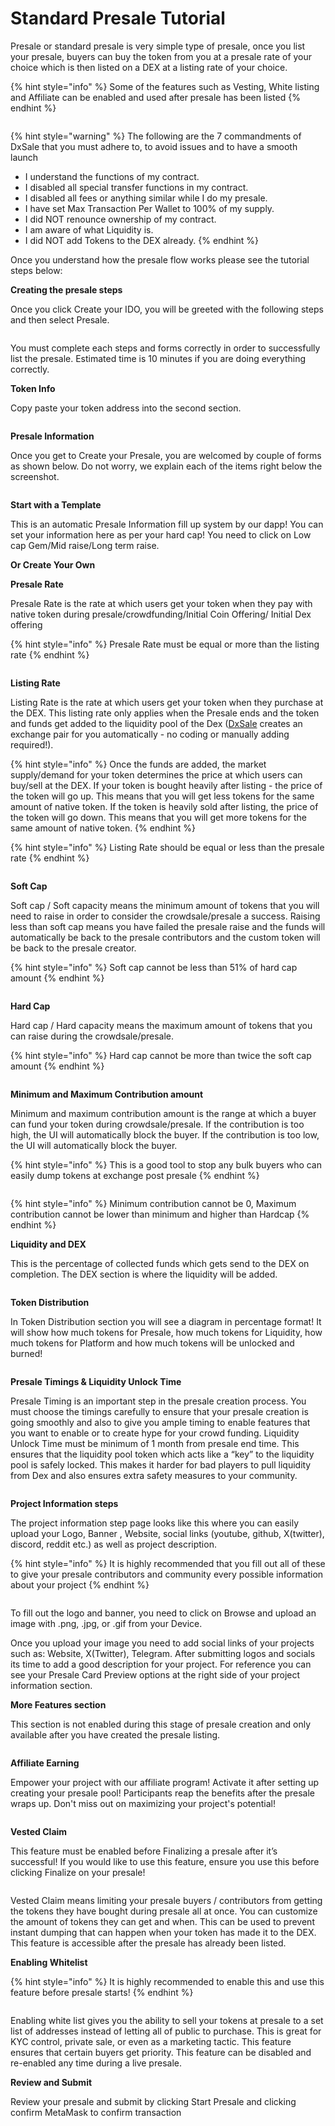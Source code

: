 # Standard Presale Tutorial

Presale or standard presale is very simple type of presale, once you list your presale, buyers can buy the token from you at a presale rate of your choice which is then listed on a DEX at a listing rate of your choice.&#x20;

{% hint style="info" %}
Some of the features such as Vesting, White listing and Affiliate can be enabled and used after presale has been listed
{% endhint %}

<figure><img src="../../.gitbook/assets/image (26).png" alt=""><figcaption></figcaption></figure>

{% hint style="warning" %}
The following are the 7 commandments of DxSale that you must adhere to, to avoid issues and to have a smooth launch

* I understand the functions of my contract.
* I disabled all special transfer functions in my contract.
* I disabled all fees or anything similar while I do my presale.
* I have set Max Transaction Per Wallet to 100% of my supply.
* I did NOT renounce ownership of my contract.
* I am aware of what Liquidity is.
* I did NOT add Tokens to the DEX already.
{% endhint %}

Once you understand how the presale flow works please see the tutorial steps below:

**Creating the presale steps**

Once you click Create your IDO, you will be greeted with the following steps and then select Presale.

<figure><img src="../../.gitbook/assets/dx1.png" alt=""><figcaption></figcaption></figure>

You must complete each steps and forms correctly in order to successfully list the presale. Estimated time is 10 minutes if you are doing everything correctly.

**Token Info**

Copy paste your token address into the second section.

<figure><img src="../../.gitbook/assets/dx1 (1).png" alt=""><figcaption></figcaption></figure>

**Presale Information**

Once you get to Create your Presale, you are welcomed by couple of forms as shown below. Do not worry, we explain each of the items right below the screenshot.

<figure><img src="../../.gitbook/assets/dx3.png" alt=""><figcaption></figcaption></figure>

**Start with a Template**

This is an automatic Presale Information fill up system by our dapp! You can set your information here as per your hard cap! You need to click on Low cap Gem/Mid raise/Long term raise. &#x20;

**Or Create Your Own**

**Presale Rate**

Presale Rate is the rate at which users get your token when they pay with native token during presale/crowdfunding/Initial Coin Offering/ Initial Dex offering



{% hint style="info" %}
Presale Rate must be equal or more than the listing rate
{% endhint %}

<figure><img src="../../.gitbook/assets/image (15) (2).png" alt=""><figcaption></figcaption></figure>

&#x20;

**Listing Rate**

Listing Rate is the rate at which users get your token when they purchase at the DEX. This listing rate only applies when the Presale ends and the token and funds get added to the liquidity pool of the Dex ([DxSale](https://dx.app/dxsale?ref=raphaeldx\&chain=BNB) creates an exchange pair for you automatically - no coding or manually adding required!).

{% hint style="info" %}
Once the funds are added, the market supply/demand for your token determines the price at which users can buy/sell at the DEX. If your token is bought heavily after listing - the price of the token will go up. This means that you will get less tokens for the same amount of native token. If the token is heavily sold after listing, the price of the token will go down. This means that you will get more tokens for the same amount of native token.&#x20;
{% endhint %}



{% hint style="info" %}
Listing Rate should be equal or less than the presale rate
{% endhint %}

<figure><img src="../../.gitbook/assets/image (9) (3) (1).png" alt=""><figcaption></figcaption></figure>

&#x20;

**Soft Cap**

Soft cap / Soft capacity means the minimum amount of tokens that you will need to raise in order to consider the crowdsale/presale a success. Raising less than soft cap means you have failed the presale raise and the funds will automatically be back to the presale contributors and the custom token will be back to the presale creator.

{% hint style="info" %}
Soft cap cannot be less than 51% of hard cap amount
{% endhint %}

<figure><img src="../../.gitbook/assets/image (60).png" alt=""><figcaption></figcaption></figure>

&#x20;

**Hard Cap**

Hard cap / Hard capacity means the maximum amount of tokens that you can raise during the crowdsale/presale.

{% hint style="info" %}
Hard cap cannot be more than twice the soft cap amount
{% endhint %}

<figure><img src="../../.gitbook/assets/image (8) (1) (2).png" alt=""><figcaption></figcaption></figure>

&#x20;

**Minimum and Maximum Contribution amount**

Minimum and maximum contribution amount is the range at which a buyer can fund your token during crowdsale/presale. If the contribution is too high, the UI will automatically block the buyer. If the contribution is too low, the UI will automatically block the buyer.

{% hint style="info" %}
This is a good tool to stop any bulk buyers who can easily dump tokens at exchange post presale&#x20;
{% endhint %}

<figure><img src="../../.gitbook/assets/image (61) (1).png" alt=""><figcaption></figcaption></figure>

{% hint style="info" %}
Minimum contribution cannot be 0, Maximum contribution cannot be lower than minimum and higher than Hardcap
{% endhint %}

**Liquidity and DEX**

&#x20;This is the percentage of collected funds which gets send to the DEX on completion. The DEX section is where the liquidity will be added.

<figure><img src="../../.gitbook/assets/dx4.png" alt=""><figcaption></figcaption></figure>

**Token Distribution**

In Token Distribution section you will see a diagram in percentage format! It will show how much tokens for Presale, how much tokens for Liquidity, how much tokens for Platform and how much tokens will be unlocked and burned!

<figure><img src="../../.gitbook/assets/dx5.png" alt=""><figcaption></figcaption></figure>

**Presale Timings & Liquidity Unlock Time**

Presale Timing is an important step in the presale creation process. You must choose the timings carefully to ensure that your presale creation is going smoothly and also to give you ample timing to enable features that you want to enable or to create hype for your crowd funding. Liquidity Unlock Time must be minimum of 1 month from presale end time. This ensures that the liquidity pool token which acts like a “key” to the liquidity pool is safely locked. This makes it harder for bad players to pull liquidity from Dex and also ensures extra safety measures to your community.

<figure><img src="../../.gitbook/assets/Picsart_24-04-30_22-27-17-078.jpg" alt=""><figcaption></figcaption></figure>

**Project Information steps**

The project information step page looks like this where you can easily upload your Logo, Banner , Website, social links (youtube, github, X(twitter), discord, reddit etc.) as well as project description.

{% hint style="info" %}
It is highly recommended that you fill out all of these to give your presale contributors and community every possible information about your project
{% endhint %}

<figure><img src="../../.gitbook/assets/dx6.png" alt=""><figcaption></figcaption></figure>

To fill out the logo and banner, you need to click on Browse and upload an image with .png, .jpg, or .gif from your Device.&#x20;

Once you upload your image you need to add social links of your projects such as: Website, X(Twitter), Telegram. After submitting logos and socials its time to add a good description for your project. For reference you can see your Presale Card Preview options at the right side of your project information section.



**More Features section**

This section is not enabled during this stage of presale creation and only available after you have created the presale listing.

<figure><img src="../../.gitbook/assets/dx7.png" alt=""><figcaption></figcaption></figure>

**Affiliate Earning**

Empower your project with our affiliate program! Activate it after setting up creating your presale pool! Participants reap the benefits after the presale wraps up. Don't miss out on maximizing your project's potential!

<figure><img src="../../.gitbook/assets/614c99cf4f23707154a37bf7_how-to-start-affiliate-marketing-1.png" alt=""><figcaption></figcaption></figure>

&#x20;

**Vested Claim**

This feature must be enabled before Finalizing a presale after it’s successful! If you would like to use this feature, ensure you use this before clicking Finalize on your presale!

<figure><img src="../../.gitbook/assets/image (3) (1) (1) (1).png" alt=""><figcaption></figcaption></figure>

Vested Claim means limiting your presale buyers / contributors from getting the tokens they have bought during presale all at once. You can customize the amount of tokens they can get and when. This can be used to prevent instant dumping that can happen when your token has made it to the DEX. This feature is accessible after the presale has already been listed.

&#x20;

&#x20;

**Enabling Whitelist**

{% hint style="info" %}
It is highly recommended to enable this and use this feature before presale starts!
{% endhint %}

<figure><img src="../../.gitbook/assets/image (39).png" alt=""><figcaption></figcaption></figure>

Enabling white list gives you the ability to sell your tokens at presale to a set list of addresses instead of letting all of public to purchase. This is great for KYC control, private sale, or even as a marketing tactic. This feature ensures that certain buyers get priority. This feature can be disabled and re-enabled any time during a live presale.



**Review and Submit**

Review your presale and submit by clicking Start Presale and clicking confirm MetaMask to confirm transaction

<figure><img src="../../.gitbook/assets/dx9.jpg" alt=""><figcaption></figcaption></figure>

<figure><img src="../../.gitbook/assets/dx99.jpg" alt=""><figcaption></figcaption></figure>
